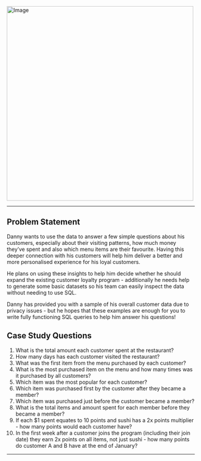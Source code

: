 <img src="https://8weeksqlchallenge.com/images/case-study-designs/1.png" alt="Image" width="500" height="520">

***

## Problem Statement
Danny wants to use the data to answer a few simple questions about his customers, especially about their visiting patterns, how much money they’ve spent and also which menu items are their favourite. Having this deeper connection with his customers will help him deliver a better and more personalised experience for his loyal customers.

He plans on using these insights to help him decide whether he should expand the existing customer loyalty program - additionally he needs help to generate some basic datasets so his team can easily inspect the data without needing to use SQL.

Danny has provided you with a sample of his overall customer data due to privacy issues - but he hopes that these examples are enough for you to write fully functioning SQL queries to help him answer his questions!


## Case Study Questions


1. What is the total amount each customer spent at the restaurant?
2. How many days has each customer visited the restaurant?
3. What was the first item from the menu purchased by each customer?
4. What is the most purchased item on the menu and how many times was it purchased by all customers?
5. Which item was the most popular for each customer?
6. Which item was purchased first by the customer after they became a member?
7. Which item was purchased just before the customer became a member?
10. What is the total items and amount spent for each member before they became a member?
11. If each $1 spent equates to 10 points and sushi has a 2x points multiplier - how many points would each customer have?
12. In the first week after a customer joins the program (including their join date) they earn 2x points on all items, not just sushi - how many points do customer A and B have at the end of January?
</details>

***
